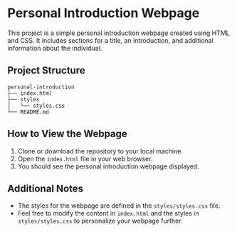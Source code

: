 # Personal Introduction Webpage

This project is a simple personal introduction webpage created using HTML and CSS. It includes sections for a title, an introduction, and additional information about the individual.

## Project Structure

```
personal-introduction
├── index.html
├── styles
│   └── styles.css
└── README.md
```

## How to View the Webpage

1. Clone or download the repository to your local machine.
2. Open the `index.html` file in your web browser.
3. You should see the personal introduction webpage displayed.

## Additional Notes

- The styles for the webpage are defined in the `styles/styles.css` file.
- Feel free to modify the content in `index.html` and the styles in `styles/styles.css` to personalize your webpage further.